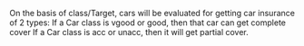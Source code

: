 On the basis of class/Target, cars will be evaluated for getting car insurance of 2 types:
If a Car class is vgood or good, then that car can get complete cover
If a Car class is acc or unacc, then it will get partial cover.  

